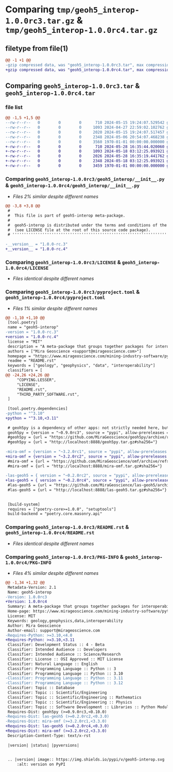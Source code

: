 # Comparing `tmp/geoh5_interop-1.0.0rc3.tar.gz` & `tmp/geoh5_interop-1.0.0rc4.tar.gz`

## filetype from file(1)

```diff
@@ -1 +1 @@
-gzip compressed data, was "geoh5_interop-1.0.0rc3.tar", max compression
+gzip compressed data, was "geoh5_interop-1.0.0rc4.tar", max compression
```

## Comparing `geoh5_interop-1.0.0rc3.tar` & `geoh5_interop-1.0.0rc4.tar`

### file list

```diff
@@ -1,5 +1,5 @@
--rw-r--r--   0        0        0      710 2024-05-15 19:24:07.529542 geoh5_interop-1.0.0rc3/geoh5_interop/__init__.py
--rw-r--r--   0        0        0     1093 2024-04-27 22:59:02.102762 geoh5_interop-1.0.0rc3/LICENSE
--rw-r--r--   0        0        0     2020 2024-05-15 19:24:07.517457 geoh5_interop-1.0.0rc3/pyproject.toml
--rw-r--r--   0        0        0     2348 2024-05-06 20:54:07.468238 geoh5_interop-1.0.0rc3/README.rst
--rw-r--r--   0        0        0     3560 1970-01-01 00:00:00.000000 geoh5_interop-1.0.0rc3/PKG-INFO
+-rw-r--r--   0        0        0      710 2024-05-28 16:35:44.020060 geoh5_interop-1.0.0rc4/geoh5_interop/__init__.py
+-rw-r--r--   0        0        0     1093 2024-05-18 03:12:25.093921 geoh5_interop-1.0.0rc4/LICENSE
+-rw-r--r--   0        0        0     2026 2024-05-28 16:35:19.441762 geoh5_interop-1.0.0rc4/pyproject.toml
+-rw-r--r--   0        0        0     2348 2024-05-18 03:12:25.093921 geoh5_interop-1.0.0rc4/README.rst
+-rw-r--r--   0        0        0     3459 1970-01-01 00:00:00.000000 geoh5_interop-1.0.0rc4/PKG-INFO
```

### Comparing `geoh5_interop-1.0.0rc3/geoh5_interop/__init__.py` & `geoh5_interop-1.0.0rc4/geoh5_interop/__init__.py`

 * *Files 2% similar despite different names*

```diff
@@ -3,8 +3,8 @@
 #                                                                                 '
 #  This file is part of geoh5-interop meta-package.                               '
 #                                                                                 '
 #  geoh5-interop is distributed under the terms and conditions of the MIT License '
 #  (see LICENSE file at the root of this source code package).                    '
 # '''''''''''''''''''''''''''''''''''''''''''''''''''''''''''''''''''''''''''''''''
 
-__version__ = "1.0.0-rc.3"
+__version__ = "1.0.0-rc.4"
```

### Comparing `geoh5_interop-1.0.0rc3/LICENSE` & `geoh5_interop-1.0.0rc4/LICENSE`

 * *Files identical despite different names*

### Comparing `geoh5_interop-1.0.0rc3/pyproject.toml` & `geoh5_interop-1.0.0rc4/pyproject.toml`

 * *Files 1% similar despite different names*

```diff
@@ -1,10 +1,10 @@
 [tool.poetry]
 name = "geoh5-interop"
-version = "1.0.0-rc.3"
+version = "1.0.0-rc.4"
 license = "MIT"
 description = "A meta-package that groups together packages for interoperability between GEOH5 and other file formats."
 authors = ["Mira Geoscience <support@mirageoscience.com>"]
 homepage = "https://www.mirageoscience.com/mining-industry-software/python-integration/"
 readme = "README.rst"
 keywords = ["geology", "geophysics", "data", "interoperability"]
 classifiers = [
@@ -24,26 +24,26 @@
     "COPYING.LESSER",
     "LICENSE",
     "README.rst",
     "THIRD_PARTY_SOFTWARE.rst",
 ]
 
 [tool.poetry.dependencies]
-python = "^3.10"
+python = "^3.10,<3.11"
 
 # geoh5py is a dependency of other apps: not strictly needed here, but good to ensure version
 geoh5py = {version = "~0.9.0rc3", source = "pypi", allow-prereleases = true}
 #geoh5py = {url = "https://github.com/MiraGeoscience/geoh5py/archive/refs/heads/release/0.9.0.zip#sha256="}
 #geoh5py = {url = "http://localhost:8888/geoh5py.tar.gz#sha256="}
 
-mira-omf = {version = "~3.2.0rc1", source = "pypi", allow-prereleases = true}
+mira-omf = {version = "~3.2.0rc2", source = "pypi", allow-prereleases = true}
 #mira-omf = {url = "https://github.com/MiraGeoscience/omf/archive/refs/heads/release/3.2.0.zip#sha256="}
 #mira-omf = {url = "http://localhost:8888/mira-omf.tar.gz#sha256="}
 
-las-geoh5 = { version = "~0.2.0rc2", source = "pypi", allow-prereleases = true}
+las-geoh5 = { version = "~0.2.0rc4", source = "pypi", allow-prereleases = true}
 #las-geoh5 = {url = "https://github.com/MiraGeoscience/las-geoh5/archive/refs/heads/release/0.2.0.zip#sha256="}
 #las-geoh5 = {url = "http://localhost:8888/las-geoh5.tar.gz#sha256="}
 
 
 [build-system]
 requires = ["poetry-core>=1.0.0", "setuptools"]
 build-backend = "poetry.core.masonry.api"
```

### Comparing `geoh5_interop-1.0.0rc3/README.rst` & `geoh5_interop-1.0.0rc4/README.rst`

 * *Files identical despite different names*

### Comparing `geoh5_interop-1.0.0rc3/PKG-INFO` & `geoh5_interop-1.0.0rc4/PKG-INFO`

 * *Files 4% similar despite different names*

```diff
@@ -1,34 +1,32 @@
 Metadata-Version: 2.1
 Name: geoh5-interop
-Version: 1.0.0rc3
+Version: 1.0.0rc4
 Summary: A meta-package that groups together packages for interoperability between GEOH5 and other file formats.
 Home-page: https://www.mirageoscience.com/mining-industry-software/python-integration/
 License: MIT
 Keywords: geology,geophysics,data,interoperability
 Author: Mira Geoscience
 Author-email: support@mirageoscience.com
-Requires-Python: >=3.10,<4.0
+Requires-Python: >=3.10,<3.11
 Classifier: Development Status :: 4 - Beta
 Classifier: Intended Audience :: Developers
 Classifier: Intended Audience :: Science/Research
 Classifier: License :: OSI Approved :: MIT License
 Classifier: Natural Language :: English
 Classifier: Programming Language :: Python :: 3
 Classifier: Programming Language :: Python :: 3.10
-Classifier: Programming Language :: Python :: 3.11
-Classifier: Programming Language :: Python :: 3.12
 Classifier: Topic :: Database
 Classifier: Topic :: Scientific/Engineering
 Classifier: Topic :: Scientific/Engineering :: Mathematics
 Classifier: Topic :: Scientific/Engineering :: Physics
 Classifier: Topic :: Software Development :: Libraries :: Python Modules
 Requires-Dist: geoh5py (>=0.9.0rc3,<0.10.0)
-Requires-Dist: las-geoh5 (>=0.2.0rc2,<0.3.0)
-Requires-Dist: mira-omf (>=3.2.0rc1,<3.3.0)
+Requires-Dist: las-geoh5 (>=0.2.0rc4,<0.3.0)
+Requires-Dist: mira-omf (>=3.2.0rc2,<3.3.0)
 Description-Content-Type: text/x-rst
 
 |version| |status| |pyversions|
 
 
 .. |version| image:: https://img.shields.io/pypi/v/geoh5-interop.svg
     :alt: version on PyPI
```

